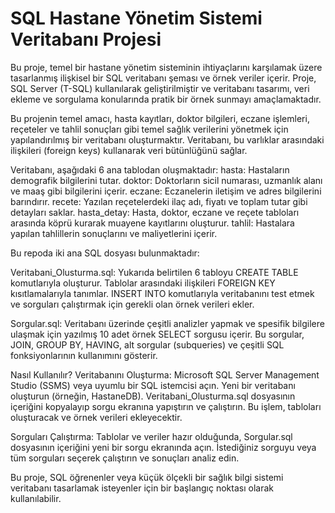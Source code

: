 # SQL Hastane Yönetim Sistemi Veritabanı Projesi
Bu proje, temel bir hastane yönetim sisteminin ihtiyaçlarını karşılamak üzere tasarlanmış ilişkisel bir SQL veritabanı şeması ve örnek veriler içerir. Proje, SQL Server (T-SQL) kullanılarak geliştirilmiştir ve veritabanı tasarımı, veri ekleme ve sorgulama konularında pratik bir örnek sunmayı amaçlamaktadır.

Bu projenin temel amacı, hasta kayıtları, doktor bilgileri, eczane işlemleri, reçeteler ve tahlil sonuçları gibi temel sağlık verilerini yönetmek için yapılandırılmış bir veritabanı oluşturmaktır. Veritabanı, bu varlıklar arasındaki ilişkileri (foreign keys) kullanarak veri bütünlüğünü sağlar.


Veritabanı, aşağıdaki 6 ana tablodan oluşmaktadır:
hasta: Hastaların demografik bilgilerini tutar.
doktor: Doktorların sicil numarası, uzmanlık alanı ve maaş gibi bilgilerini içerir.
eczane: Eczanelerin iletişim ve adres bilgilerini barındırır.
recete: Yazılan reçetelerdeki ilaç adı, fiyatı ve toplam tutar gibi detayları saklar.
hasta_detay: Hasta, doktor, eczane ve reçete tabloları arasında köprü kurarak muayene kayıtlarını oluşturur.
tahlil: Hastalara yapılan tahlillerin sonuçlarını ve maliyetlerini içerir.


Bu repoda iki ana SQL dosyası bulunmaktadır:

Veritabani_Olusturma.sql:
Yukarıda belirtilen 6 tabloyu CREATE TABLE komutlarıyla oluşturur.
Tablolar arasındaki ilişkileri FOREIGN KEY kısıtlamalarıyla tanımlar.
INSERT INTO komutlarıyla veritabanını test etmek ve sorguları çalıştırmak için gerekli olan örnek verileri ekler.

Sorgular.sql:
Veritabanı üzerinde çeşitli analizler yapmak ve spesifik bilgilere ulaşmak için yazılmış 10 adet örnek SELECT sorgusu içerir.
Bu sorgular, JOIN, GROUP BY, HAVING, alt sorgular (subqueries) ve çeşitli SQL fonksiyonlarının kullanımını gösterir.

Nasıl Kullanılır?
Veritabanını Oluşturma:
Microsoft SQL Server Management Studio (SSMS) veya uyumlu bir SQL istemcisi açın.
Yeni bir veritabanı oluşturun (örneğin, HastaneDB).
Veritabani_Olusturma.sql dosyasının içeriğini kopyalayıp sorgu ekranına yapıştırın ve çalıştırın. Bu işlem, tabloları oluşturacak ve örnek verileri ekleyecektir.

Sorguları Çalıştırma:
Tablolar ve veriler hazır olduğunda, Sorgular.sql dosyasının içeriğini yeni bir sorgu ekranında açın.
İstediğiniz sorguyu veya tüm sorguları seçerek çalıştırın ve sonuçları analiz edin.

Bu proje, SQL öğrenenler veya küçük ölçekli bir sağlık bilgi sistemi veritabanı tasarlamak isteyenler için bir başlangıç noktası olarak kullanılabilir.
